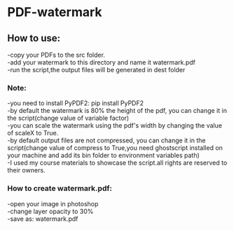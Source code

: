 # PDF-watermark
## How to use:

-copy your PDFs to the src folder.  
-add your watermark to this directory and name it watermark.pdf  
-run the script,the output files will be generated in dest folder  


### Note:
-you need to install PyPDF2: pip install PyPDF2  
-by default the watermark is 80% the height of the pdf, you can change it in the script(change value of variable factor)  
-you can scale the watermark using the pdf's width by changing the value of scaleX to True.  
-by default output files are not compressed, you can change it in the script(change value of compress to True,you need ghostscript installed on your machine and add its bin folder to environment variables path)     
-I used my course materials to showcase the script.all rights are reserved to their owners.  

### How to create watermark.pdf:

-open your image in photoshop  
-change layer opacity to 30%  
-save as: watermark.pdf  

